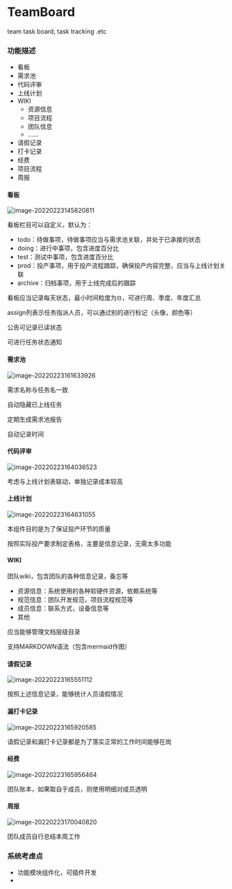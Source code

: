 # TeamBoard
team task board, task tracking .etc

### 功能描述

- 看板
- 需求池
- 代码评审
- 上线计划
- WIKI
  - 资源信息
  - 项目流程
  - 团队信息
  - ……
- 请假记录
- 打卡记录
- 经费
- 项目流程
- 周报

#### 看板

![image-20220223145820811](README.assets/image-20220223145820811.png)

看板栏目可以自定义，默认为：

- todo：待做事项，待做事项应当与需求池关联，并处于已承接的状态
- doing：进行中事项，包含进度百分比
- test：测试中事项，包含进度百分比
- prod：投产事项，用于投产流程跟踪，确保投产内容完整，应当与上线计划关联
- archive：归档事项，用于上线完成后的跟踪

看板应当记录每天状态，最小时间粒度为`日`，可进行周、季度、年度汇总

assign列表示任务指派人员，可以通过别的进行标记（头像，颜色等）

公告可记录已读状态

可进行任务状态通知

#### 需求池

![image-20220223161633926](README.assets/image-20220223161633926.png)

需求名称与任务名一致

自动隐藏已上线任务

定期生成需求池报告

自动记录时间

#### 代码评审

![image-20220223164036523](README.assets/image-20220223164036523.png)

考虑与上线计划表联动，单独记录成本较高

#### 上线计划

![image-20220223164631055](README.assets/image-20220223164631055.png)

本组件目的是为了保证投产环节的质量

按照实际投产要求制定表格，主要是信息记录，无需太多功能

#### WIKI

团队wiki，包含团队的各种信息记录，备忘等

- 资源信息：系统使用的各种软硬件资源，依赖系统等
- 规范信息：团队开发规范，项目流程规范等
- 成员信息：联系方式，设备信息等
- 其他

应当能够管理文档层级目录

支持MARKDOWN语法（包含mermaid作图）

#### 请假记录

![image-20220223165551112](README.assets/image-20220223165551112.png)

按照上述信息记录，能够统计人员请假情况

#### 漏打卡记录

![image-20220223165920585](README.assets/image-20220223165920585.png)

请假记录和漏打卡记录都是为了落实正常的工作时间能够在岗

#### 经费

![image-20220223165956464](README.assets/image-20220223165956464.png)

团队账本，如果取自于成员，则使用明细对成员透明

#### 周报

![image-20220223170040820](README.assets/image-20220223170040820.png)

团队成员自行总结本周工作

### 系统考虑点

- 功能模块组件化，可插件开发
- 
